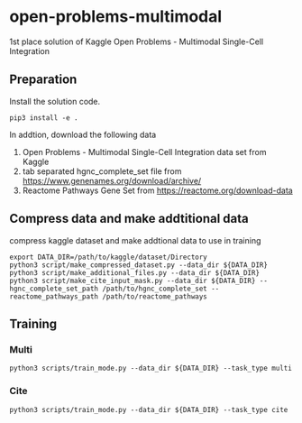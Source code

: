 # open-problems-multimodal
1st place solution of Kaggle Open Problems - Multimodal Single-Cell Integration

## Preparation
Install the solution code.
```shell
pip3 install -e .
```

In addtion, download the following data
1. Open Problems - Multimodal Single-Cell Integration data set from Kaggle
2. tab separated hgnc_complete_set file from https://www.genenames.org/download/archive/
3. Reactome Pathways Gene Set from https://reactome.org/download-data

## Compress data and make addtitional data
compress kaggle dataset and make addtional data to use in training
```shell
export DATA_DIR=/path/to/kaggle/dataset/Directory
python3 script/make_compressed_dataset.py --data_dir ${DATA_DIR}
python3 script/make_additional_files.py --data_dir ${DATA_DIR}
python3 script/make_cite_input_mask.py --data_dir ${DATA_DIR} --hgnc_complete_set_path /path/to/hgnc_complete_set --reactome_pathways_path /path/to/reactome_pathways
```

## Training
### Multi
```shell
python3 scripts/train_mode.py --data_dir ${DATA_DIR} --task_type multi 
```

### Cite
```shell
python3 scripts/train_mode.py --data_dir ${DATA_DIR} --task_type cite 
```